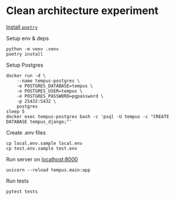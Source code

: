 # Clean architecture experiment


[Install `poetry`](https://python-poetry.org/docs/#installation)

Setup env & deps

```
python -m venv .venv
poetry install
```

Setup Postgres
```
docker run -d \
    --name tempus-postgres \
    -e POSTGRES_DATABASE=tempus \
    -e POSTGRES_USER=tempus \
    -e POSTGRES_PASSWORD=pgpassword \
    -p 25432:5432 \
    postgres
sleep 5
docker exec tempus-postgres bash -c 'psql -U tempus -c "CREATE DATABASE tempus_django;"'
```

Create .env files
```
cp local.env.sample local.env
cp test.env.sample test.env
```

Run server on [localhost:8000](http://localhost:8000/timemgmt/docs)
```
uvicorn --reload tempus.main:app
```

Run tests
```
pytest tests
```
